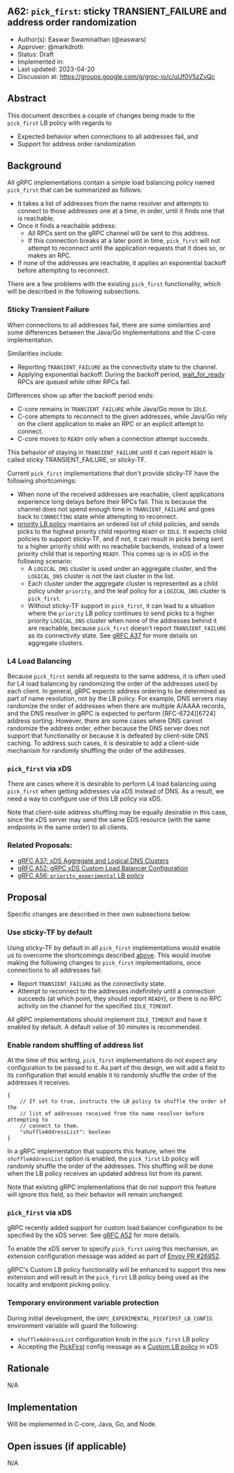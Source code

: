 A62: `pick_first`: sticky TRANSIENT_FAILURE and address order randomization 
----
* Author(s): Easwar Swaminathan (@easwars)
* Approver: @markdroth
* Status: Draft
* Implemented in:
* Last updated: 2023-04-20
* Discussion at: https://groups.google.com/g/grpc-io/c/uUf0V5zZvQc

## Abstract

This document describes a couple of changes being made to the `pick_first` LB
policy with regards to
- Expected behavior when connections to all addresses fail, and
- Support for address order randomization

## Background

All gRPC implementations contain a simple load balancing policy named
`pick_first` that can be summarized as follows:
- It takes a list of addresses from the name resolver and attempts to connect to
  those addresses one at a time, in order, until it finds one that is reachable.
- Once it finds a reachable address:
  - All RPCs sent on the gRPC channel will be sent to this address.
  - If this connection breaks at a later point in time, `pick_first` will not
    attempt to reconnect until the application requests that it does so, or makes
    an RPC.
- If none of the addresses are reachable, it applies an exponential backoff
  before attempting to reconnect.

There are a few problems with the existing `pick_first` functionality, which
will be described in the following subsections.

### Sticky Transient Failure

When connections to all addresses fail, there are some similarities and some
differences between the Java/Go implementations and the C-core implementation.

Similarities include:
- Reporting `TRANSIENT_FAILURE` as the connectivity state to the channel.
- Applying exponential backoff. During the backoff period, [wait_for_ready][wfr]
  RPCs are queued while other RPCs fail.

Differences show up after the backoff period ends:
- C-core remains in `TRANSIENT_FAILURE` while Java/Go move to `IDLE`.
- C-core attempts to reconnect to the given addresses, while Java/Go rely on the
  client application to make an RPC or an explicit attempt to connect.
- C-core moves to `READY` only when a connection attempt succeeds.

This behavior of staying in `TRANSIENT_FAILURE` until it can report `READY` is
called sticky TRANSIENT_FAILURE, or sticky-TF.

Current `pick_first` implementations that don't provide sticky-TF have the
following shortcomings:
- When none of the received addresses are reachable, client applications
  experience long delays before their RPCs fail. This is because the channel
  does not spend enough time in `TRANSIENT_FAILURE` and goes back to
  `CONNECTING` state while attempting to reconnect.
- [priority LB policy][A56] maintains an ordered list of child policies, and
  sends picks to the highest priority child reporting `READY` or `IDLE`. It
  expects child policies to support sticky-TF, and if not, it can result in
  picks being sent to a higher priority child with no reachable backends,
  instead of a lower priority child that is reporting `READY`. This comes up is
  in xDS in the following scenario:
    - A `LOGICAL_DNS` cluster is used under an aggregate cluster, and the
      `LOGICAL_DNS` cluster is not the last cluster in the list.
    - Each cluster under the aggregate cluster is represented as a child policy
      under `priority`, and the leaf policy for a `LOGICAL_DNS` cluster is
      `pick_first`.
    - Without sticky-TF support in `pick_first`, it can lead to a situation
      where the `priority` LB policy continues to send picks to a higher
      priority `LOGICAL_DNS` cluster when none of the addresses behind it are
      reachable, because `pick_first` doesn't report `TRANSIENT_FAILURE` as its
      connectivity state. See [gRFC A37][A37] for more details on aggregate
      clusters.

[wfr]: https://github.com/grpc/grpc/blob/master/doc/wait-for-ready.md

### L4 Load Balancing

Because `pick_first` sends all requests to the same address, it is often used
for L4 load balancing by randomizing the order of the addresses used by each
client.  In general, gRPC expects address ordering to be determined as part of
name resolution, not by the LB policy. For example, DNS servers may randomize
the order of addresses when there are multiple A/AAAA records, and the DNS
resolver in gRPC is expected to perform [RFC-6724][6724] address sorting.
However, there are some cases where DNS cannot randomize the address order,
either because the DNS server does not support that functionality or because it
is defeated by client-side DNS caching. To address such cases, it is desirable
to add a client-side mechanism for randomly shuffling the order of the
addresses.

[6274]: https://www.rfc-editor.org/rfc/rfc6724.html

### `pick_first` via xDS

There are cases where it is desirable to perform L4 load balancing using
`pick_first` when getting addresses via xDS instead of DNS. As a result, we need
a way to configure use of this LB policy via xDS.

Note that client-side address shuffling may be equally desirable in this case,
since the xDS server may send the same EDS resource (with the same endpoints in
the same order) to all clients.

### Related Proposals:

* [gRFC A37: xDS Aggregate and Logical DNS Clusters][A37]
* [gRFC A52: gRPC xDS Custom Load Balancer Configuration][A52]
* [gRFC A56: `priority_experimental` LB policy][A56]

[A37]: A37-xds-aggregate-and-logical-dns-clusters.md
[A52]: A52-xds-custom-lb-policies.md
[A56]: A56-priority-lb-policy.md

## Proposal

Specific changes are described in their own subsections below.

### Use sticky-TF by default

Using sticky-TF by default in all `pick_first` implementations would enable us
to overcome the shortcomings described [above](#sticky-transient-failure). This
would involve making the following changes to `pick_first` implementations, once
connections to all addresses fail:
- Report `TRANSIENT_FAILURE` as the connectivity state.
- Attempt to reconnect to the addresses indefinitely until a connection succeeds
  (at which point, they should report `READY`), or there is no RPC activity on
  the channel for the specified `IDLE_TIMEOUT`.

All gRPC implementations should implement `IDLE_TIMEOUT` and have it enabled by
default. A default value of 30 minutes is recommended.

### Enable random shuffling of address list

At the time of this writing, `pick_first` implementations do not expect any
configuration to be passed to it. As part of this design, we will add a field to
its configuration that would enable it to randomly shuffle the order of the
addresses it receives.

```
{
    // If set to true, instructs the LB policy to shuffle the order of the
    // list of addresses received from the name resolver before attempting to
    // connect to them.
    "shuffleAddressList": boolean
}
```

In a gRPC implementation that supports this feature, when the
`shuffleAddressList` option is enabled, the `pick_first` Lb policy will randomly
shuffle the order of the addresses. This shuffling will be done when the LB
policy receives an updated address list from its parent.

Note that existing gRPC implementations that do not support this feature will
ignore this field, so their behavior will remain unchanged.

### `pick_first` via xDS

gRPC recently added support for custom load balancer configuration to be
specified by the xDS server. See [gRFC A52][A52] for more details.

To enable the xDS server to specify `pick_first` using this mechanism, an
extension configuration message was added as part of [Envoy PR
#26952](https://github.com/envoyproxy/envoy/pull/26952).

gRPC's Custom LB policy functionality will be enhanced to support this new
extension and will result in the `pick_first` LB policy being used as the
locality and endpoint picking policy.

### Temporary environment variable protection

During initial development, the `GRPC_EXPERIMENTAL_PICKFIRST_LB_CONFIG`
environment variable will guard the following:
- `shuffleAddressList` configuration knob in the `pick_first` LB policy
- Accepting the [PickFirst][pf_xds] config message as a [Custom LB policy][A52]
  in xDS

[pf_xds]: https://github.com/envoyproxy/envoy/blob/3ea7ff04dd421646f6154dd5d0f6bd0f241c5ce2/api/envoy/extensions/load_balancing_policies/pick_first/v3/pick_first.proto#L18

## Rationale

N/A

## Implementation

Will be implemented in C-core, Java, Go, and Node.

## Open issues (if applicable)

N/A
